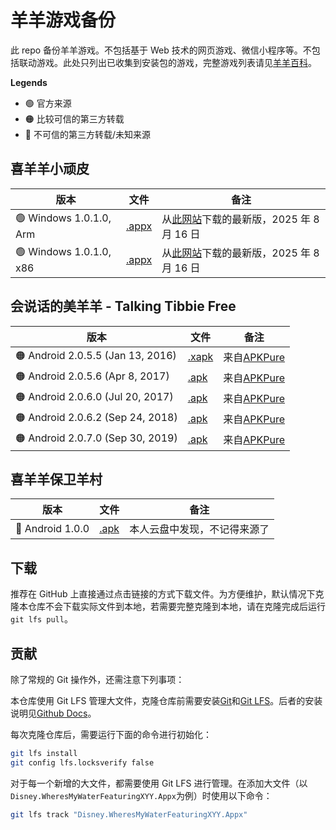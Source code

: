 # 羊羊游戏备份

此 repo 备份羊羊游戏。不包括基于 Web 技术的网页游戏、微信小程序等。不包括联动游戏。此处只列出已收集到安装包的游戏，完整游戏列表请见[羊羊百科](https://xyy.huijiwiki.com/wiki/游戏)。

**Legends**

- 🟢 官方来源
- 🟠 比较可信的第三方转载
- 🔴 不可信的第三方转载/未知来源

## 喜羊羊小顽皮

| 版本                    | 文件                                                                        | 备注                                                                      |
| ----------------------- | --------------------------------------------------------------------------- | ------------------------------------------------------------------------- |
| 🟢 Windows 1.0.1.0, Arm | [.appx](./Disney.WheresMyWaterFeaturingXYY_1.0.1.0_arm__6rarf9sa4v8jt.Appx) | 从[此网站](https://store.rg-adguard.net/)下载的最新版，2025 年 8 月 16 日 |
| 🟢 Windows 1.0.1.0, x86 | [.appx](./Disney.WheresMyWaterFeaturingXYY_1.0.1.0_x86__6rarf9sa4v8jt.Appx) | 从[此网站](https://store.rg-adguard.net/)下载的最新版，2025 年 8 月 16 日 |

## 会说话的美羊羊 - Talking Tibbie Free

| 版本                              | 文件                                                    | 备注                                                                                         |
| --------------------------------- | ------------------------------------------------------- | -------------------------------------------------------------------------------------------- |
| 🟠 Android 2.0.5.5 (Jan 13, 2016) | [.xapk](./Talking%20Tibbie%20Free_2.0.5.5_APKPure.xapk) | 来自[APKPure](https://apkpure.com/talking-tibbie-free/com.gi.talkingtibbie/download/2.0.5.5) |
| 🟠 Android 2.0.5.6 (Apr 8, 2017)  | [.apk](./Talking%20Tibbie%20Free_2.0.5.6_APKPure.apk)   | 来自[APKPure](https://apkpure.com/talking-tibbie-free/com.gi.talkingtibbie/download/2.0.5.6) |
| 🟠 Android 2.0.6.0 (Jul 20, 2017) | [.apk](./Talking%20Tibbie%20Free_2.0.6.0_APKPure.apk)   | 来自[APKPure](https://apkpure.com/talking-tibbie-free/com.gi.talkingtibbie/download/2.0.6.0) |
| 🟠 Android 2.0.6.2 (Sep 24, 2018) | [.apk](./Talking%20Tibbie%20Free_2.0.6.2_APKPure.apk)   | 来自[APKPure](https://apkpure.com/talking-tibbie-free/com.gi.talkingtibbie/download/2.0.6.2) |
| 🟠 Android 2.0.7.0 (Sep 30, 2019) | [.apk](./Talking%20Tibbie%20Free_2.0.7.0_APKPure.apk)   | 来自[APKPure](https://apkpure.com/talking-tibbie-free/com.gi.talkingtibbie/download/2.0.7.0) |

## 喜羊羊保卫羊村

| 版本             | 文件                         | 备注                         |
| ---------------- | ---------------------------- | ---------------------------- |
| 🔴 Android 1.0.0 | [.apk](./喜羊羊保卫羊村.apk) | 本人云盘中发现，不记得来源了 |

## 下载

推荐在 GitHub 上直接通过点击链接的方式下载文件。为方便维护，默认情况下克隆本仓库不会下载实际文件到本地，若需要完整克隆到本地，请在克隆完成后运行`git lfs pull`。

## 贡献

除了常规的 Git 操作外，还需注意下列事项：

本仓库使用 Git LFS 管理大文件，克隆仓库前需要安装[Git](https://git-scm.com/downloads)和[Git LFS](https://git-lfs.github.com/)。后者的安装说明见[Github Docs](https://docs.github.com/en/repositories/working-with-files/managing-large-files/installing-git-large-file-storage)。

每次克隆仓库后，需要运行下面的命令进行初始化：

```bash
git lfs install
git config lfs.locksverify false
```

对于每一个新增的大文件，都需要使用 Git LFS 进行管理。在添加大文件（以`Disney.WheresMyWaterFeaturingXYY.Appx`为例）时使用以下命令：

```bash
git lfs track "Disney.WheresMyWaterFeaturingXYY.Appx"
```
